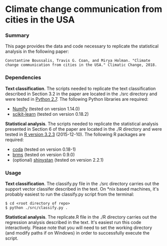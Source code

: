 # Climate change communication from cities in the USA
  
### Summary
This page provides the data and code necessary to replicate the statistical analysis in the following paper: 

	Constantine Boussalis, Travis G. Coan, and Mirya Holman. "Climate change communication from cities in the USA." Climatic Change, 2018.

### Dependencies

**Text classification**. The scripts needed to replicate the text classification described in Section 3.2 in the paper are located in the ./src directory and were tested in [Python 2.7](https://www.python.org/download/releases/2.7/). The following Python libraries are required:

* [NumPy](http://www.numpy.org/) (tested on version 1.14.0)
* [scikit-learn](http://scikit-learn.org/stable/) (tested on version 0.18.2)

**Statistical analysis**. The scripts needed to replicate the statistical analysis presented in Section 6 of the paper are located in the ./R directory and were tested in [R version 3.2.3](https://www.r-project.org/) (2015-12-10). The following R packages are required:

* [coda](https://cran.r-project.org/web/packages/coda/index.html) (tested on version 0.18-1)
* [brms](https://cran.r-project.org/web/packages/brms/index.html) (tested on version 0.9.0)
* (optional) [shinystan](http://mc-stan.org/users/interfaces/shinystan) (tested on version 2.2.1)

### Usage

**Text classification**. The classify.py file in the ./src directory carries out the support vector classifer described in the text. On *nix based machines, it's probably easiest to run the classify.py script from the terminal:

```
$ cd <root directory of repo>
$ python ./src/classify.py .
```

**Statistical analysis**. The replicate.R file in the ./R directory carries out the regression analysis described in the text. It's easiest run this code interactively. Please note that you will need to set the working directory (and modify paths if on Windows) in order to successfully execute the script. 
